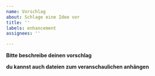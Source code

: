 ```yaml
---
name: Vorschlag
about: Schlage eine Idee vor
title: ''
labels: enhancement
assignees: ''

---
```


**Bitte beschreibe deinen vorschlag**

**du kannst auch dateien zum veranschaulichen anhängen**
